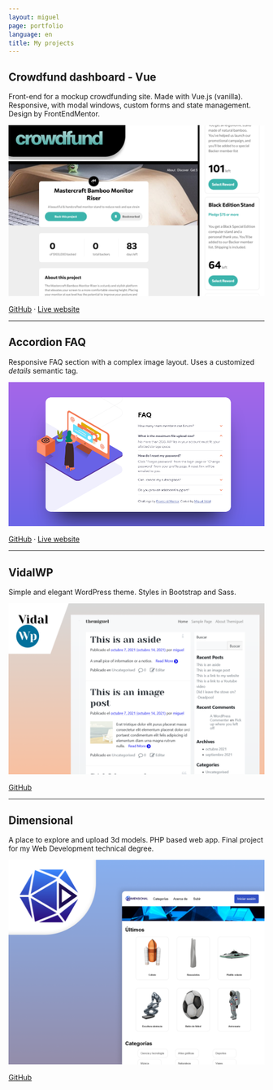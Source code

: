 ```yaml
---
layout: miguel
page: portfolio
language: en
title: My projects
---
```


## Crowdfund dashboard - Vue

Front-end for a mockup crowdfunding site. Made with Vue.js (vanilla). Responsive, with modal windows, custom forms and state management. Design by FrontEndMentor.

[![VidalWP](assets/images/projects/crowdfund-poster.png)](https://crowdfunding-two.vercel.app/)

[<i class="fab fa-github"></i> GitHub](https://github.com/migvidal/vidalwp) · [<i class="fas fa-globe"></i> Live website](https://crowdfunding-two.vercel.app/)

<hr>

## Accordion FAQ

Responsive FAQ section with a complex image layout. Uses a customized _details_ semantic tag.

[![VidalWP](assets/images/projects/faq-accordion-poster.png)](https://migvidal.github.io/faq-accordion-card-main/)

[<i class="fab fa-github"></i> GitHub](https://github.com/migvidal/faq-accordion-card-main) · [<i class="fas fa-globe"></i> Live website](https://migvidal.github.io/faq-accordion-card-main/)

<hr>

## VidalWP

Simple and elegant WordPress theme. Styles in Bootstrap and Sass.

[![VidalWP](assets/images/projects/vidalwp-poster.png)](https://github.com/migvidal/vidalwp)

[<i class="fab fa-github"></i> GitHub](https://github.com/migvidal/vidalwp)


<hr>

## Dimensional

A place to explore and upload 3d models. PHP based web app. Final project for my Web Development technical degree.

[![Dimensional](assets/images/projects/dimensional-poster.png)](https://github.com/migvidal/dimensional)

[<i class="fab fa-github"></i> GitHub](https://github.com/migvidal/dimensional)